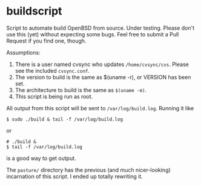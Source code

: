 buildscript
===========

Script to automate build OpenBSD from source.  Under testing.  Please don't use
this (yet) without expecting some bugs.  Feel free to submit a Pull Request if
you find one, though.

Assumptions:
1. There is a user named cvsync who updates `/home/cvsync/cvs`.  Please see the
included `cvsync.conf`.
2. The version to build is the same as $(uname -r), or VERSION has been set.
3. The architecture to build is the same as `$(uname -m)`.
4. This script is being run as root.

All output from this script will be sent to `/var/log/build.log`.  Running it
like
```ksh
$ sudo ./build & tail -f /var/log/build.log
```
or
```ksh
# ./build &
$ tail -f /var/log/build.log
```
is a good way to get output.

The `pasture/` directory has the previous (and much nicer-looking) incarnation
of this script.  I ended up totally rewriting it.
